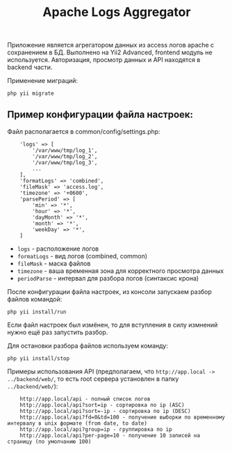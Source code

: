 <p align="center">
    <h1 align="center">Apache Logs Aggregator</h1>
    <br>
</p>

Приложение является агрегатором данных из access логов apache с сохранением в БД.
Выполнено на Yii2 Advanced, frontend модуль не используется.
Авторизация, просмотр данных и API находятся в backend части.

Применение миграций:
```
php yii migrate
```

Пример конфигурации файла настроек:
-------------------
Файл располагается в common/config/settings.php:
```
    'logs' => [
        '/var/www/tmp/log_1',
        '/var/www/tmp/log_2',
        '/var/www/tmp/log_3',
        ...
    ],
    'formatLogs' => 'combined',
    'fileMask' => 'access.log',
    'timezone' => '+0600',
    'parsePeriod' => [
        'min' => '*',
        'hour' => '*',
        'dayMonth' => '*',
        'month' => '*',
        'weekDay' => '*',
    ]
```

- `logs` - расположение логов
- `formatLogs` - вид логов (combined, common)
- `fileMask` - маска файлов
- `timezone` - ваша временная зона для корректного просмотра данных
- `periodParse` - интервал для разбора логов (синтаксис крона)

После конфигурации файла настроек, из консоли запускаем разбор файлов командой:
```
php yii install/run
```
Если файл настроек был измёнен, то для вступления в силу измнений нужно ещё раз запустить разбор.

Для остановки разбора файлов используем команду:
```
php yii install/stop
```

Примеры использования API (предполагаем, что `http://app.local -> ../backend/web/`, то есть root сервера установлен в папку `../backend/web/`):
```
    http://app.local/api - полный список логов
    http://app.local/api?sort=ip - сортировка по ip (ASC)
    http://app.local/api?sort=-ip - сортировка по ip (DESC)
    http://app.local/api?fd=0&td=100 - получение выборки по временному интервалу в unix формате (from date, to date)
    http://app.local/api?group=ip - группировка по ip
    http://app.local/api?per-page=10 - получение 10 записей на страницу (по умолчанию 100)
```
